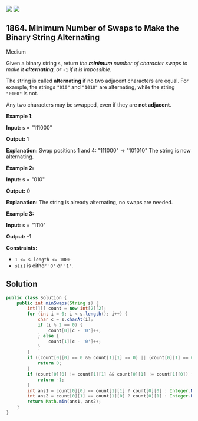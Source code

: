 [![](https://img.shields.io/github/stars/javadev/LeetCode-in-Java?label=Stars&style=flat-square)](https://github.com/javadev/LeetCode-in-Java)
[![](https://img.shields.io/github/forks/javadev/LeetCode-in-Java?label=Fork%20me%20on%20GitHub%20&style=flat-square)](https://github.com/javadev/LeetCode-in-Java/fork)

## 1864\. Minimum Number of Swaps to Make the Binary String Alternating

Medium

Given a binary string `s`, return _the **minimum** number of character swaps to make it **alternating**, or_ `-1` _if it is impossible._

The string is called **alternating** if no two adjacent characters are equal. For example, the strings `"010"` and `"1010"` are alternating, while the string `"0100"` is not.

Any two characters may be swapped, even if they are **not adjacent**.

**Example 1:**

**Input:** s = "111000"

**Output:** 1

**Explanation:** Swap positions 1 and 4: "111000" -> "101010" The string is now alternating.

**Example 2:**

**Input:** s = "010"

**Output:** 0

**Explanation:** The string is already alternating, no swaps are needed.

**Example 3:**

**Input:** s = "1110"

**Output:** -1

**Constraints:**

*   `1 <= s.length <= 1000`
*   `s[i]` is either `'0'` or `'1'`.

## Solution

```java
public class Solution {
    public int minSwaps(String s) {
        int[][] count = new int[2][2];
        for (int i = 0; i < s.length(); i++) {
            char c = s.charAt(i);
            if (i % 2 == 0) {
                count[0][c - '0']++;
            } else {
                count[1][c - '0']++;
            }
        }
        if ((count[0][0] == 0 && count[1][1] == 0) || (count[0][1] == 0 && count[1][0] == 0)) {
            return 0;
        }
        if (count[0][0] != count[1][1] && count[0][1] != count[1][0]) {
            return -1;
        }
        int ans1 = count[0][0] == count[1][1] ? count[0][0] : Integer.MAX_VALUE;
        int ans2 = count[0][1] == count[1][0] ? count[0][1] : Integer.MAX_VALUE;
        return Math.min(ans1, ans2);
    }
}
```